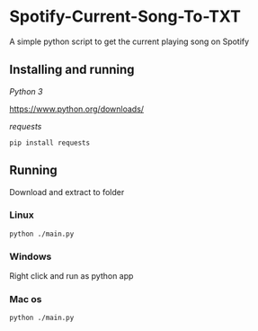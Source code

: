 # Spotify-Current-Song-To-TXT 

A simple python script to get the current playing song on Spotify

## Installing and running

*Python 3*

https://www.python.org/downloads/

*requests*
```
pip install requests
```

## Running

Download and extract to folder
### Linux
```
python ./main.py
```
### Windows
Right click and run as python app

### Mac os
```
python ./main.py
```
